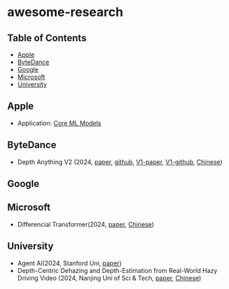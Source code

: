 # awesome-research

## Table of Contents
- [Apple](#apple)
- [ByteDance](#bytedance)
- [Google](#google)
- [Microsoft](#microsoft)
- [University](#stanford-university)

## Apple
- Application: [Core ML Models](https://developer.apple.com/machine-learning/models/)

## ByteDance
- Depth Anything V2 (2024, [paper](https://arxiv.org/abs/2406.09414), [github](https://depth-anything-v2.github.io/), [V1-paper](https://arxiv.org/abs/2401.10891), [V1-github](https://depth-anything.github.io/), [Chinese](https://team.doubao.com/zh/blog/github%E8%8E%B78k-star-%E5%85%A5%E9%80%89%E8%8B%B9%E6%9E%9Ccoreml%E6%A8%A1%E5%9E%8B%E5%BA%93%E7%9A%84depth-anything%E6%98%AF%E6%80%8E%E4%B9%88%E5%81%9A%E5%87%BA%E6%9D%A5%E7%9A%84))

## Google

## Microsoft
- Differencial Transformer(2024, [paper](https://arxiv.org/abs/2410.05258), [Chinese](https://mp.weixin.qq.com/s/zzyKTZ6hBIjB1freidb05A)) 

## University
- Agent AI(2024, Stanford Uni, [paper](https://arxiv.org/pdf/2401.03568))
- Depth-Centric Dehazing and Depth-Estimation from Real-World Hazy Driving Video (2024, Nanjing Uni of Sci & Tech, [paper](https://arxiv.org/pdf/2412.11395), [Chinese](https://mp.weixin.qq.com/s/_rWNHSkizPUhBrGWQbmLEQ))

